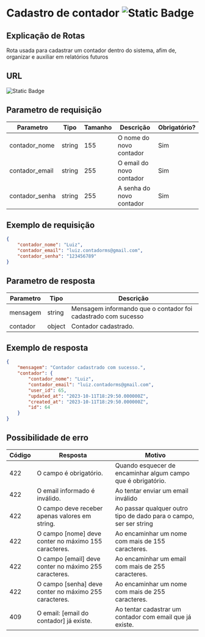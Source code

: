 # Cadastro de contador ![Static Badge](https://img.shields.io/badge/Rota_autenticada-49CC90)

## Explicação de Rotas

Rota usada para cadastrar um contador dentro do sistema, afim de, organizar e auxiliar em relatórios futuros

## URL

![Static Badge](https://img.shields.io/badge/POST-%2Fapi%2Fv1%2Finterno%2Fcontador%2Fcadastro-%2349CC90)

## Parametro de requisição

| Parametro      | Tipo   | Tamanho | Descrição                | Obrigatório? |
|----------------|--------|---------|--------------------------|--------------|
| contador_nome  | string | 155     | O nome do novo contador  | Sim          |
| contador_email | string | 255     | O email do novo contador | Sim          |
| contador_senha | string | 255     | A senha do novo contador | Sim          |

## Exemplo de requisição

```json
{
    "contador_nome": "Luiz",
    "contador_email": "luiz.contadorms@gmail.com",
    "contador_senha": "123456789"
}
```

## Parametro de resposta

| Parametro | Tipo   | Descrição                                                     |
|-----------|--------|---------------------------------------------------------------|
| mensagem  | string | Mensagem informando que o contador foi cadastrado com sucesso |
| contador  | object | Contador cadastrado.                                          |

## Exemplo de resposta

```json
{
    "mensagem": "Contador cadastrado com sucesso.",
    "contador": {
        "contador_nome": "Luiz",
        "contador_email": "luiz.contadorms@gmail.com",
        "user_id": 65,
        "updated_at": "2023-10-11T18:29:50.000000Z",
        "created_at": "2023-10-11T18:29:50.000000Z",
        "id": 64
    }
}
```

## Possibilidade de erro

| Código | Resposta                                              | Motivo                                                             |
|--------|-------------------------------------------------------|--------------------------------------------------------------------|
| 422    | O campo é obrigatório.                                | Quando esquecer de encaminhar algum campo que é obrigatório.       |
| 422    | O email informado é inválido.                         | Ao tentar enviar um email inválido                                 |
| 422    | O campo deve receber apenas valores em string.        | Ao passar qualquer outro tipo de dado para o campo, ser ser string |
| 422    | O campo [nome] deve conter no máximo 155 caracteres.  | Ao encaminhar um nome com mais de 155 caracteres.                  |
| 422    | O campo [email] deve conter no máximo 255 caracteres. | Ao encaminhar um email com mais de 255 caracteres.                 |
| 422    | O campo [senha] deve conter no máximo 255 caracteres. | Ao encaminhar um nome com mais de 255 caracteres.                  |
| 409    | O email: [email do contador] já existe.               | Ao tentar cadastrar um contador com email que já existe.           |
